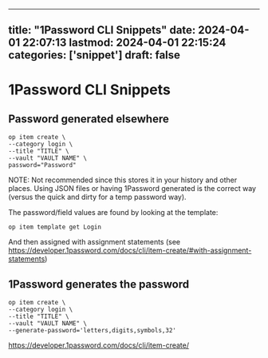 
---
title: "1Password CLI Snippets"
date: 2024-04-01 22:07:13
lastmod: 2024-04-01 22:15:24
categories: ['snippet']
draft: false
---


# 1Password CLI Snippets

## Password generated elsewhere
```
op item create \
--category login \
--title "TITLE" \
--vault "VAULT NAME" \
password="Password"
```
NOTE: Not recommended since this stores it in your history and other places. Using JSON files or having 1Password generated is the correct way (versus the quick and dirty for a temp password way).

The password/field values are found by looking at the template:
```
op item template get Login
```
And then assigned with assignment statements (see https://developer.1password.com/docs/cli/item-create/#with-assignment-statements)
## 1Password generates the password
```
op item create \
--category login \
--title "TITLE" \
--vault "VAULT NAME" \
--generate-password='letters,digits,symbols,32'
```
https://developer.1password.com/docs/cli/item-create/

<!-- #snippet #public -->

<!-- {BearID:82BD52AB-2C9C-465D-A73E-BDE9A3390221} -->
